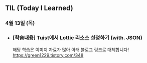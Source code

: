 ## TIL (Today I Learned)

### 4월 13일 (목)    

- ### [학습내용] Tuist에서 Lottie 리소스 설정하기 (with. JSON)
    해당 학습은 이미지 자료가 많아 아래 블로그 링크로 대체합니다!   
    https://green1229.tistory.com/348